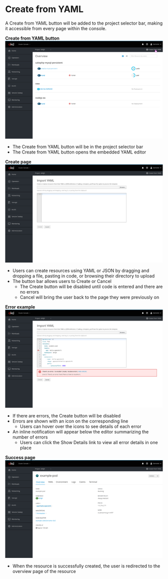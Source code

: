 # Create from YAML

A Create from YAML button will be added to the project selector bar, making it accessible from every page within the console.


**Create from YAML button**
![button](img/YAML-button.png)

* The Create from YAML button will be in the project selector bar
* The Create from YAML button opens the embedded YAML editor

**Create page**
![create](img/YAML-create.png)

* Users can create resources using YAML or JSON by dragging and dropping a file, pasting in code, or browsing their directory to upload
* The button bar allows users to Create or Cancel
  * The Create button will be disabled until code is entered and there are no errors
  * Cancel will bring the user back to the page they were previously on

**Error example**
![error](img/YAML-error.png)

* If there are errors, the Create button will be disabled
* Errors are shown with an icon on the corresponding line
  * Users can hover over the icons to see details of each error
* An inline notification will appear below the editor summarizing the number of errors
  * Users can click the Show Details link to view all error details in one place

**Success page**
![success](img/YAML-success.png)

* When the resource is successfully created, the user is redirected to the overview page of the resource
